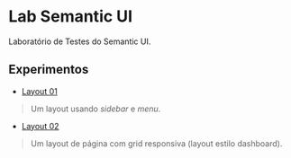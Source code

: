# Lab Semantic UI

Laboratório de Testes do Semantic UI.

## Experimentos

* [Layout 01](layout-01.html)
> Um layout usando *sidebar* e *menu*.

* [Layout 02](layout-02.html)
> Um layout de página com grid responsiva (layout estilo dashboard). 
